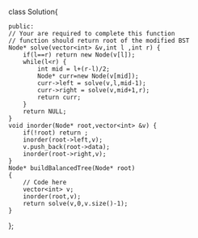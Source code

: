 class Solution{
    
    public:
    // Your are required to complete this function
    // function should return root of the modified BST
    Node* solve(vector<int> &v,int l ,int r) {
        if(l==r) return new Node(v[l]);
        while(l<r) {
            int mid = l+(r-l)/2;
            Node* curr=new Node(v[mid]);
            curr->left = solve(v,l,mid-1);
            curr->right = solve(v,mid+1,r);
            return curr;
        }
        return NULL;
    }
    void inorder(Node* root,vector<int> &v) {
        if(!root) return ;
        inorder(root->left,v);
        v.push_back(root->data);
        inorder(root->right,v);
    }
    Node* buildBalancedTree(Node* root)
    {
    	// Code here
    	vector<int> v;
    	inorder(root,v);
    	return solve(v,0,v.size()-1);
    }
};
